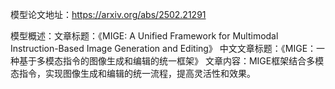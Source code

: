 模型论文地址：https://arxiv.org/abs/2502.21291

模型概述：文章标题：《MIGE: A Unified Framework for Multimodal Instruction-Based Image Generation and Editing》
中文文章标题：《MIGE：一种基于多模态指令的图像生成和编辑的统一框架》
文章内容：MIGE框架结合多模态指令，实现图像生成和编辑的统一流程，提高灵活性和效果。
